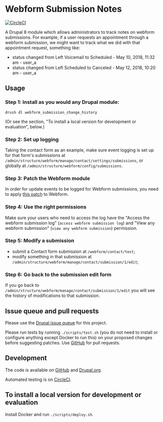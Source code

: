 Webform Submission Notes
=====

[![CircleCI](https://circleci.com/gh/dcycle/webform_submission_change_history.svg?style=svg)](https://circleci.com/gh/dcycle/webform_submission_change_history)

A Drupal 8 module which allows administrators to track notes on webform submissions. For example, if a user requests an appointment through a webform submission, we might want to track what we did with that appointment request, something like:

* status changed from Left Voicemail to Scheduled - May 10, 2018, 11:32 am - user_a
* status changed from Left Scheduled to Canceled - May 12, 2018, 10:20 am - user_a

Usage
-----

### Step 1: Install as you would any Drupal module:

    drush dl webform_submission_change_history

(Or see the section, "To install a local version for development or evaluation", below.)

### Step 2: Set up logging

Taking the contact form as an example, make sure event logging is set up for that form's submissions at `/admin/structure/webform/manage/contact/settings/submissions`, or globally at
`/admin/structure/webform/config/submissions`.

### Step 3: Patch the Webform module

In order for update events to be logged for Webform submissions, you need to apply [this patch](https://www.drupal.org/files/issues/2018-05-29/2972498-8-webform-8.x-5.x-log-changes.patch) to Webform.

### Step 4: Use the right permissions

Make sure your users who need to access the log have the "Access the webform submission log" (`access webform submission log`) and "View any webform submission" (`view any webform submission`) permission.

### Step 5: Modify a submission

* submit a Contact form submission at `/webform/contact/test`;
* modify something in that submission at `/admin/structure/webform/manage/contact/submission/1/edit`;

### Step 6: Go back to the submission edit form

If you go back to `/admin/structure/webform/manage/contact/submission/1/edit` you will see the history of modifications to that submission.

Issue queue and pull requests
-----

Please use the [Drupal issue queue](https://www.drupal.org/project/issues/search/webform_submission_change_history) for this project.

Please run tests by running `./scripts/test.sh` (you do not need to install or configure anything except Docker to run this) on your proposed changes before suggesting patches. Use [GitHub](https://github.com/dcycle/webform_submission_change_history) for pull requests.

Development
-----

The code is available on [GitHub](https://github.com/dcycle/webform_submission_change_history) and [Drupal.org](https://www.drupal.org/project/webform_submission_change_history).

Automated testing is on [CircleCI](https://circleci.com/gh/dcycle/webform_submission_change_history).

To install a local version for development or evaluation
-----

Install Docker and run `./scripts/deploy.sh`.
